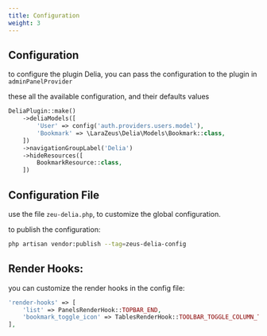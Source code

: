 ```yaml
---
title: Configuration
weight: 3
---
```


## Configuration

to configure the plugin Delia, you can pass the configuration to the plugin in `adminPanelProvider`

these all the available configuration, and their defaults values

```php
DeliaPlugin::make()
    ->deliaModels([
        'User' => config('auth.providers.users.model'),
        'Bookmark' => \LaraZeus\Delia\Models\Bookmark::class,
    ])
    ->navigationGroupLabel('Delia')
    ->hideResources([
        BookmarkResource::class,
    ])
```

## Configuration File

use the file `zeu-delia.php`, to customize the global configuration.

to publish the configuration:

```bash
php artisan vendor:publish --tag=zeus-delia-config
```

## Render Hooks:

you can customize the render hooks in the config file:

```php
'render-hooks' => [
    'list' => PanelsRenderHook::TOPBAR_END,
    'bookmark_toggle_icon' => TablesRenderHook::TOOLBAR_TOGGLE_COLUMN_TRIGGER_AFTER,
],
```
